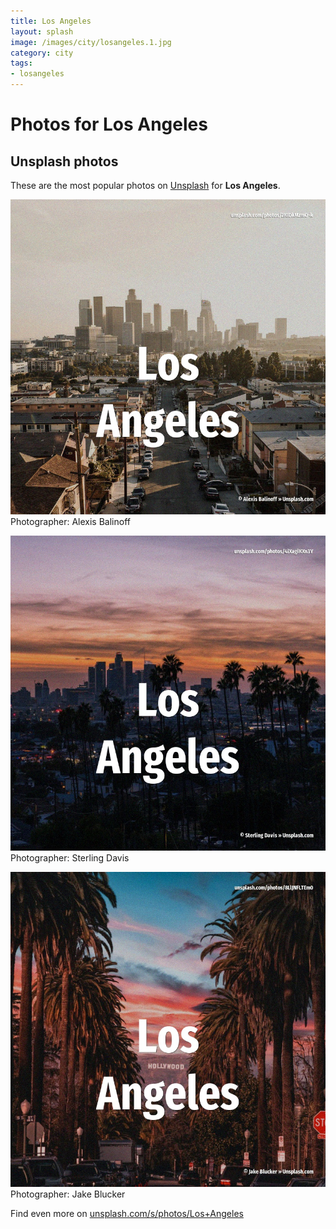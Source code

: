 ```yaml
---
title: Los Angeles
layout: splash
image: /images/city/losangeles.1.jpg
category: city
tags:
- losangeles
---
```

# Photos for Los Angeles
 
## Unsplash photos
These are the most popular photos on [Unsplash](https://unsplash.com) for **Los Angeles**.
 
![Los Angeles](/images/city/losangeles.1.jpg)
Photographer:  Alexis Balinoff
 
![Los Angeles](/images/city/losangeles.2.jpg)
Photographer:  Sterling Davis
 
![Los Angeles](/images/city/losangeles.3.jpg)
Photographer:  Jake Blucker
 
Find even more on [unsplash.com/s/photos/Los+Angeles](https://unsplash.com/s/photos/Los+Angeles)
 

